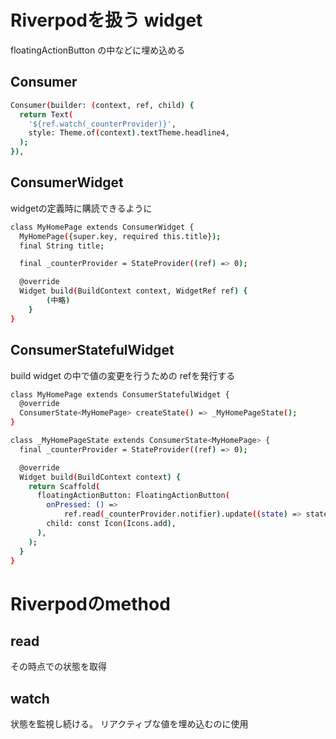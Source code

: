 # Riverpodを扱う widget
floatingActionButton の中などに埋め込める

## Consumer
```sh
Consumer(builder: (context, ref, child) {
  return Text(
    '${ref.watch(_counterProvider)}',
    style: Theme.of(context).textTheme.headline4,
  );
}),
```


## ConsumerWidget
widgetの定義時に購読できるように
```sh
class MyHomePage extends ConsumerWidget {
  MyHomePage({super.key, required this.title});
  final String title;

  final _counterProvider = StateProvider((ref) => 0);

  @override
  Widget build(BuildContext context, WidgetRef ref) {
        (中略)
    }
}
```

## ConsumerStatefulWidget
build widget の中で値の変更を行うための refを発行する
```sh
class MyHomePage extends ConsumerStatefulWidget {
  @override
  ConsumerState<MyHomePage> createState() => _MyHomePageState();
}

class _MyHomePageState extends ConsumerState<MyHomePage> {
  final _counterProvider = StateProvider((ref) => 0);

  @override
  Widget build(BuildContext context) {
    return Scaffold(
      floatingActionButton: FloatingActionButton(
        onPressed: () =>
            ref.read(_counterProvider.notifier).update((state) => state + 1),
        child: const Icon(Icons.add),
      ),
    );
  }
}
```

# Riverpodのmethod

## read 
その時点での状態を取得

## watch
状態を監視し続ける。
リアクティブな値を埋め込むのに使用





